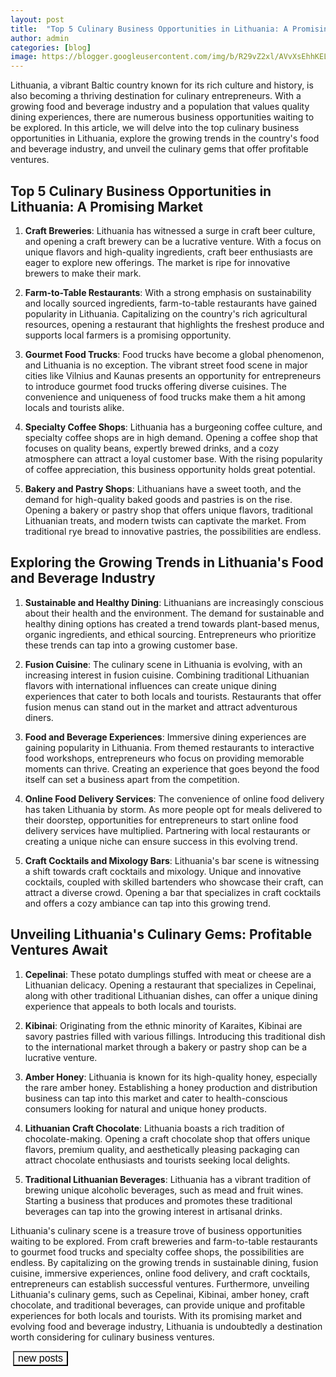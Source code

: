 ```yaml
---
layout: post
title:  "Top 5 Culinary Business Opportunities in Lithuania: A Promising Market"
author: admin
categories: [blog]
image: https://blogger.googleusercontent.com/img/b/R29vZ2xl/AVvXsEhhKELpSzRHG0tsPoasKqiNh9hhY60FeuKkd23_RfIv4gGqVzRqK1PJxbIERcuQGpazn2EQJc-fsfmJbV0coeuIcK0WnhySN4utn8IOAHkn5uLPsj7uqnHWr5Ca-BwQc1G4l2pw7fxC_tcdb9Xcq4PtKuCLAL6x9GsXWb37eFwscv0Yh6A2Mi6yP3hOCTQ/s1600/images%20%284%29.jpeg
---
```








<p>Lithuania, a vibrant Baltic country known for its rich culture and history, is also becoming a thriving destination for culinary entrepreneurs. With a growing food and beverage industry and a population that values quality dining experiences, there are numerous business opportunities waiting to be explored. In this article, we will delve into the top culinary business opportunities in Lithuania, explore the growing trends in the country's food and beverage industry, and unveil the culinary gems that offer profitable ventures.</p>
<h2>Top 5 Culinary Business Opportunities in Lithuania: A Promising Market</h2>
<ol>
<li>
<p><strong>Craft Breweries</strong>: Lithuania has witnessed a surge in craft beer culture, and opening a craft brewery can be a lucrative venture. With a focus on unique flavors and high-quality ingredients, craft beer enthusiasts are eager to explore new offerings. The market is ripe for innovative brewers to make their mark.</p>
</li>
<li>
<p><strong>Farm-to-Table Restaurants</strong>: With a strong emphasis on sustainability and locally sourced ingredients, farm-to-table restaurants have gained popularity in Lithuania. Capitalizing on the country's rich agricultural resources, opening a restaurant that highlights the freshest produce and supports local farmers is a promising opportunity.</p>
</li>
<li>
<p><strong>Gourmet Food Trucks</strong>: Food trucks have become a global phenomenon, and Lithuania is no exception. The vibrant street food scene in major cities like Vilnius and Kaunas presents an opportunity for entrepreneurs to introduce gourmet food trucks offering diverse cuisines. The convenience and uniqueness of food trucks make them a hit among locals and tourists alike.</p>
</li>
<li>
<p><strong>Specialty Coffee Shops</strong>: Lithuania has a burgeoning coffee culture, and specialty coffee shops are in high demand. Opening a coffee shop that focuses on quality beans, expertly brewed drinks, and a cozy atmosphere can attract a loyal customer base. With the rising popularity of coffee appreciation, this business opportunity holds great potential.</p>
</li>
<li>
<p><strong>Bakery and Pastry Shops</strong>: Lithuanians have a sweet tooth, and the demand for high-quality baked goods and pastries is on the rise. Opening a bakery or pastry shop that offers unique flavors, traditional Lithuanian treats, and modern twists can captivate the market. From traditional rye bread to innovative pastries, the possibilities are endless.</p>
</li>
</ol>
<h2>Exploring the Growing Trends in Lithuania's Food and Beverage Industry</h2>
<ol>
<li>
<p><strong>Sustainable and Healthy Dining</strong>: Lithuanians are increasingly conscious about their health and the environment. The demand for sustainable and healthy dining options has created a trend towards plant-based menus, organic ingredients, and ethical sourcing. Entrepreneurs who prioritize these trends can tap into a growing customer base.</p>
</li>
<li>
<p><strong>Fusion Cuisine</strong>: The culinary scene in Lithuania is evolving, with an increasing interest in fusion cuisine. Combining traditional Lithuanian flavors with international influences can create unique dining experiences that cater to both locals and tourists. Restaurants that offer fusion menus can stand out in the market and attract adventurous diners.</p>
</li>
<li>
<p><strong>Food and Beverage Experiences</strong>: Immersive dining experiences are gaining popularity in Lithuania. From themed restaurants to interactive food workshops, entrepreneurs who focus on providing memorable moments can thrive. Creating an experience that goes beyond the food itself can set a business apart from the competition.</p>
</li>
<li>
<p><strong>Online Food Delivery Services</strong>: The convenience of online food delivery has taken Lithuania by storm. As more people opt for meals delivered to their doorstep, opportunities for entrepreneurs to start online food delivery services have multiplied. Partnering with local restaurants or creating a unique niche can ensure success in this evolving trend.</p>
</li>
<li>
<p><strong>Craft Cocktails and Mixology Bars</strong>: Lithuania's bar scene is witnessing a shift towards craft cocktails and mixology. Unique and innovative cocktails, coupled with skilled bartenders who showcase their craft, can attract a diverse crowd. Opening a bar that specializes in craft cocktails and offers a cozy ambiance can tap into this growing trend.</p>
</li>
</ol>
<h2>Unveiling Lithuania's Culinary Gems: Profitable Ventures Await</h2>
<ol>
<li>
<p><strong>Cepelinai</strong>: These potato dumplings stuffed with meat or cheese are a Lithuanian delicacy. Opening a restaurant that specializes in Cepelinai, along with other traditional Lithuanian dishes, can offer a unique dining experience that appeals to both locals and tourists.</p>
</li>
<li>
<p><strong>Kibinai</strong>: Originating from the ethnic minority of Karaites, Kibinai are savory pastries filled with various fillings. Introducing this traditional dish to the international market through a bakery or pastry shop can be a lucrative venture.</p>
</li>
<li>
<p><strong>Amber Honey</strong>: Lithuania is known for its high-quality honey, especially the rare amber honey. Establishing a honey production and distribution business can tap into this market and cater to health-conscious consumers looking for natural and unique honey products.</p>
</li>
<li>
<p><strong>Lithuanian Craft Chocolate</strong>: Lithuania boasts a rich tradition of chocolate-making. Opening a craft chocolate shop that offers unique flavors, premium quality, and aesthetically pleasing packaging can attract chocolate enthusiasts and tourists seeking local delights.</p>
</li>
<li>
<p><strong>Traditional Lithuanian Beverages</strong>: Lithuania has a vibrant tradition of brewing unique alcoholic beverages, such as mead and fruit wines. Starting a business that produces and promotes these traditional beverages can tap into the growing interest in artisanal drinks.</p>
</li>
</ol>
<p>Lithuania's culinary scene is a treasure trove of business opportunities waiting to be explored. From craft breweries and farm-to-table restaurants to gourmet food trucks and specialty coffee shops, the possibilities are endless. By capitalizing on the growing trends in sustainable dining, fusion cuisine, immersive experiences, online food delivery, and craft cocktails, entrepreneurs can establish successful ventures. Furthermore, unveiling Lithuania's culinary gems, such as Cepelinai, Kibinai, amber honey, craft chocolate, and traditional beverages, can provide unique and profitable experiences for both locals and tourists. With its promising market and evolving food and beverage industry, Lithuania is undoubtedly a destination worth considering for culinary business ventures.</p>





<div style="height:1px;">

<a id="show_id" onclick="document.getElementById('spoiler_id').style.display=''; document.getElementById('show_id').style.display='none';"></a><span id="spoiler_id" style="display: none;"><a class="link" onclick="document.getElementById('spoiler_id').style.display='none'; document.getElementById('show_id').style.display='';"></a>
<div style="background-color: rgba(0, 0, 0, 0); margin: 1px;">
<div class="smallfont"><i><span style="font-size: 16px; font-weight: bold; margin-right: 3px;"></span></i><input onclick="if (this.parentNode.parentNode.getElementsByTagName('div')[1].getElementsByTagName('div')[0].style.display != '') { this.parentNode.parentNode.getElementsByTagName('div')[1].getElementsByTagName('div')[0].style.display = ''; this.innerText = ''; this.value = 'Hide'; } else { this.parentNode.parentNode.getElementsByTagName('div')[1].getElementsByTagName('div')[0].style.display = 'none'; this.innerText = ''; this.value = 'new posts'; }" style="background-color: #00000000; font-size: 16px; width: auto;" type="button" value="new posts" />
</div>
<div class="alt2" style="background-color: rgba(255, 255, 255, 0); margin: 0px; padding: 0px;">
<div style="display: none;" loading="lazy"><p>
   
yoonseoda__
#freelancer #pilatesinstructor
jym812 
jym812
m.👽🪐
honey___so 
honey___so
hh_y2on 
hh_y2on
김 혜연
hyeiinnn 
hyeiinnn
혠츄
hani__vely 
hani__vely
이하은 / 하이에스트
all.day.dam_ 
all.day.dam_
담니 DAMNY
woongdi_ 
woongdi_
웅디 ✨
y._.yun__ 
y._.yun__
윤또이
1004.j 
1004.j
ෆ 지인 𝒿𝒾𝒾𝓃
leap_mon 
leap_mon
의리
e_y00 
e_y00
김은영
carolinesuesue 
carolinesuesue
수진 🫶🏻
hinew.me 
hinew.me
뉴미
erase.xxo 
erase.xxo
지우 ⋆ ₊ ﾟ ☽ * ₊
k_m.di 
k_m.di
묭디
p__jjung_ 
p__jjung_
김필정
hwawonii 
hwawonii
화원
s2.suin 
s2.suin
이 수인
ji__yeong__ 
ji__yeong__
197_winter 
197_winter
Yooha Na
sh__11.5 
sh__11.5
두부맘 수현
x_hyeon2 
x_hyeon2
현쨩
chaeninii__ 
chaeninii__
ㅊHㅊH🐰
lucy_kim_0909 
lucy_kim_0909
Lucy💕pilates instructor
loeweruby 
loeweruby
김지민
_eunbli_ng 
_eunbli_ng
조은주
mybluemidnight 
mybluemidnight
한채린 𝙉𝙄𝙉𝙄 ☻
syxx_e 
syxx_e
ilovemuffinmochi 
ilovemuffinmochi
taera_official 
taera_official
taera 태라
lovely.mii_ 
lovely.mii_
🌹 장지민
iiiliiiliilli 
iiiliiiliilli
🥩
popoyehh 
popoyehh
kjyxx_ 
kjyxx_
지 영 
esoo_170 
esoo_170
ESOO🔒
lilijinx_ 
lilijinx_
예니니🐣
_xxmxmxx 
_xxmxmxx
美美 [미미]
hong__coach 
hong__coach
홍코치 LC
lub_yoons2 
lub_yoons2
박나윤 NAYOON 🍑 플러스사이즈모델
gopa.noona 
gopa.noona
전지은
yeori_one 
yeori_one
허 여원
95.yeon 
95.yeon
𝐘
namsoheess 
namsoheess
남 소희
ksh__0727 
ksh__0727
Songhee Kim
angel_hana1 
angel_hana1
나나♥️
lee_ha_na__ 
lee_ha_na__
이하나
umum___a 
umum___a
무무
bibi.babi.boo 
bibi.babi.boo
정비비
im._.eul 
im._.eul
가을이
c.haee_ 
c.haee_
R I N I 🌹
khyunee_ 
khyunee_
데이토프·켜니
rox0x0x_ 
rox0x0x_
연
9.ye___na 
9.ye___na
2eji_1208 
2eji_1208
이은지
ming_ouo_ 
ming_ouo_
트위밍
yejin_3743 
yejin_3743
su.love0718 
su.love0718
수연
honey___vivi 
honey___vivi
𝐇𝐨𝐧𝐞𝐲❤️
rench_co 
rench_co
Limjieun 🇰🇷
z_hyunee 
z_hyunee
지현
ggotbbang_official 
ggotbbang_official
정소연
2.21ml 
2.21ml
Nakss🐰
planet__100 
planet__100
프리다이빙 빽강사 l 백승연ㅣ🪐유니버스 프리다이빙
0y_joo0 
0y_joo0
윤주Yunju🇰🇷
o3x27 
o3x27
soniaa_yoo 
soniaa_yoo
sᴏɴɪᴀ ʏ 소니아 l 운동하는디자이너
chae0804 
chae0804
철인3종 ChaeGo 👍🏻 민채Go
pilath_eunji 
pilath_eunji
필라트은지 (체형교정홈트 •필라테스)
h__yeoni59 
h__yeoni59
박현이
_jena_k 
_jena_k
𝐉𝐄𝐍𝐀
jheechu 
jheechu
🦋𝒉𝒆𝒆𝒄𝒉𝒖(𝒎𝒐𝒅𝒆𝒍•𝒄𝒓𝒆𝒂𝒕𝒆𝒓•𝑩𝑱) ❣︎ | 릴스장인💡
lovelyeh0225 
lovelyeh0225
예니잉
ji_0s_ 
ji_0s_
jinnybearxx 
jinnybearxx
Sungjin Kim
zlzlzlzl.__ 
zlzlzlzl.__
Hyun Ah
raemi_blossom 
raemi_blossom
Ｍｉｒａｅ 🇰🇷🇨🇦
_i.magine_ 
_i.magine_
혜찡🌸
b0rm_ 
b0rm_
☾
s0_won 
s0_won
소원
yeoxnie 
yeoxnie
정연 yeon
_unni.xx 
_unni.xx
갱언니뷰티앤🪽네일/드릴/속눈썹/반영구 (원장 김은경)
meyou0914 
meyou0914
모델 미유(meyou)/박채희
bebecoa 
bebecoa
𝚋𝚎𝚋𝚎
minji_59_5_9 
minji_59_5_9
haphee.sz 
haphee.sz
poo__cong 
poo__cong
푸동이누나
sejinming 
sejinming
기묘한 기무세딘
2ayoung 
2ayoung
아쿠아 디바👑
mina_zzi_ 
mina_zzi_
미나찌◡̈
yuuuuuu_1122 
yuuuuuu_1122
ESFP
gimyuri3933 
gimyuri3933
__youjin 
__youjin
심유진
lxhxjx 
lxhxjx
핸디
gittorami 
gittorami
Chloe🦋
nothing_betttter 
nothing_betttter
진🦋
_k_sso 
_k_sso
jinxxjuu 
jinxxjuu
진주
da_un.k 
da_un.k
김̆̈단̆̈
__nanayh_ 
__nanayh_
milliongym_megan 
milliongym_megan
MILLION GYM
u__eun_ 
u__eun_
모델 유은
riakooooooo 
riakooooooo
Riako リアコ 🦜
ghae_s2 
ghae_s2
지해
syj920628 
syj920628
송블랑
ye__hwa 
ye__hwa
정예화 아나운서•쇼호스트_예팡💙
holoyo2 
holoyo2
ssohyechoi 
ssohyechoi
최 소혜
__k1msj__ 
__k1msj__
xaetokki 
xaetokki
ᕱ⑅ᕱ
156.hhhyy 
156.hhhyy
혀니💜
hyung_sun29 
hyung_sun29
leejeni__i 
leejeni__i
힙제니
xaemxol 
xaemxol
샘소리
i_am_yaggoong 
i_am_yaggoong
김야꿍 Yaggoong 金流安
ddihye_yam 
ddihye_yam
1owelly_ 
1owelly_
로웰리 사댱님 🕊( 미경 25 )
cheeerry_g 
cheeerry_g
체리
ella_jangs2 
ella_jangs2
Personal trainer  Cabin crew Ella
winsome_s2s2 
winsome_s2s2
ෆ 𝓎𝑜𝓊 𝒿𝒾𝓃 ෆ
im_ur_lovely_a 
im_ur_lovely_a
🧜🏻‍♀️
fit_hyunjin 
fit_hyunjin
Park  Hyun Jin🇰🇷
oxkite 
oxkite
ss_sssssssa 
ss_sssssssa
울산메이크업 신선둥
sssun.d 
sssun.d
신선둥_바디프로필
rlayunyun 
rlayunyun
Yun🇰🇷🏋🏽‍♀️
lafemme__s 
lafemme__s
🐰🩷🌸🍬🌈🎀
milky_x_x 
milky_x_x
밀키 ミルキー 수현
auddk_77 
auddk_77
Myeongah Gam🐰✨
yen_n_fit 
yen_n_fit
예핏
yalluyeon 
yalluyeon
𝐆𝐚𝐲𝐞𝐨𝐧
love.been_ 
love.been_
김 다빈 럽빈🙋🏻‍♀️
babyimhotasice 
babyimhotasice
jelliyom 
jelliyom
ddiddo_joo 
ddiddo_joo
吴秄炫🐷
myboo_cosplay 
myboo_cosplay
MyBoo Cosplay(마이부 코스프레)
kate.kim___ 
kate.kim___
Kate Kim | 케이트 🇰🇷🇯🇵🇳🇿 (Trilingual)
bobby_jxx 
bobby_jxx
바비🦋 여행하는공인중개사
yeun90_____ 
yeun90_____
주예은
heoror._o 
heoror._o
허수빈
jelly_jvely 
jelly_jvely
유정 (요정) 🧚🏻‍♂️
or.8ro 
or.8ro
경이
_._._blanche_ 
_._._blanche_
ʕ •ﻌ•ʔ ෆ ʕ•ﻌ• ʔ
sujin29_ 
sujin29_
신동PT핏공장|엉빵핏 대표
e__luda_glamorous 
e__luda_glamorous
이루다
z_hee.e 
z_hee.e
𝐉𝐔𝐇𝐄𝐄
xkilica 
xkilica
afg__sieun 
afg__sieun
정시은
_kaylajuna_ 
_kaylajuna_
주나일 자전거타는 모델 🚲
x___0ne 
x___0ne
y_amanda_ 
y_amanda_
baby__rosy_ 
baby__rosy_
cheonhongzi 
cheonhongzi
xexxl_ 
xexxl_
냥네코
velyroom 
velyroom
VELY
dltmfdlek 
dltmfdlek
어제의 김이슬보다 예쁜 건 오늘의 김이슬🔒
minvely._hi 
minvely._hi
노민경
ttt.ri 
ttt.ri
킴탤 ᴋɪᴍᴛᴀᴇʀɪ
zzelller 
zzelller
160cm_my_yeon 
160cm_my_yeon
김효연 yeony
_nana_bv 
_nana_bv
piaoliang
hipbebestyle 
hipbebestyle
힙베베
newvelyly 
newvelyly
뉴블리
2eyou 
2eyou
syb.3_3 
syb.3_3
bae_leezee 
bae_leezee
배이지 🇰🇷
minji_720 
minji_720
🌹한민지🌹(언주역PT  논현PT  강남PT)
amberlla_illa 
amberlla_illa
Amberllailla
ruru_2e 
ruru_2e
parkwoonyi 
parkwoonyi
박운이
songha.sky 
songha.sky
운동 & 여행하는 송하 🏊‍♀️🚴‍♀️🏃‍♀️💙
forever____25 
forever____25
최영원 콘토💚
h1_chu_ 
h1_chu_
히츄
yniee_s 
yniee_s
소윤
god_eunbin 
god_eunbin
god_eunbin
sohyun._.s2 
sohyun._.s2
소현 sᴏ ʜʏᴜɴ🧚‍♀️
seoyoon282











</p></div></div></div></span>

</div>

